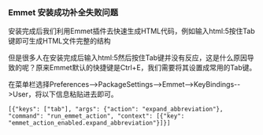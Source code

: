 ### Emmet 安装成功补全失败问题

安装完成后我们利用Emmet插件去快速生成HTML代码，例如输入html:5按住Tab键即可生成HTML文件完整的结构

但是很多人在安装完成后输入html:5然后按住Tab键并没有反应，这是什么原因导致的呢？原来Emmet默认的快捷键是Ctrl+E，我们需要将其设置成常用的Tab键。


在菜单栏选择Preferences-->PackageSettings-->Emmet-->KeyBindings-->User，将以下信息粘贴进去即可。
```
[{"keys": ["tab"], "args": {"action": "expand_abbreviation"}, "command": "run_emmet_action", "context": [{"key": "emmet_action_enabled.expand_abbreviation"}]}]
```


